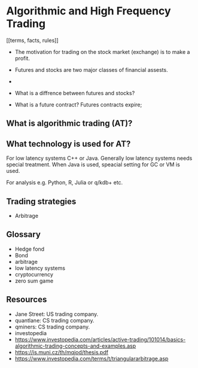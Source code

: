 # Algorithmic and High Frequency Trading

[[terms, facts, rules]]

- The motivation for trading on the stock market (exchange) is to make a profit.

- Futures and stocks are two major classes of financial assests.
- 
- What is a diffrence between futures and stocks?


- What is a future contract?
  Futures contracts expire; 

## What is algorithmic trading (AT)?

## What technology is used for AT?

For low latency systems C++ or Java.
Generally low latency systems needs special treatment.
When Java is used, speacial setting for GC or VM is used.

For analysis e.g. Python, R, Julia or q/kdb+ etc.

## Trading strategies

- Arbitrage

## Glossary

- Hedge fond
- Bond
- arbitrage
- low latency systems
- cryptocurrency
- zero sum game

## Resources

- Jane Street: US trading company.
- quantlane: CS trading company. 
- qminers: CS trading company.
- investopedia
- https://www.investopedia.com/articles/active-trading/101014/basics-algorithmic-trading-concepts-and-examples.asp
- https://is.muni.cz/th/mqjod/thesis.pdf
- https://www.investopedia.com/terms/t/triangulararbitrage.asp